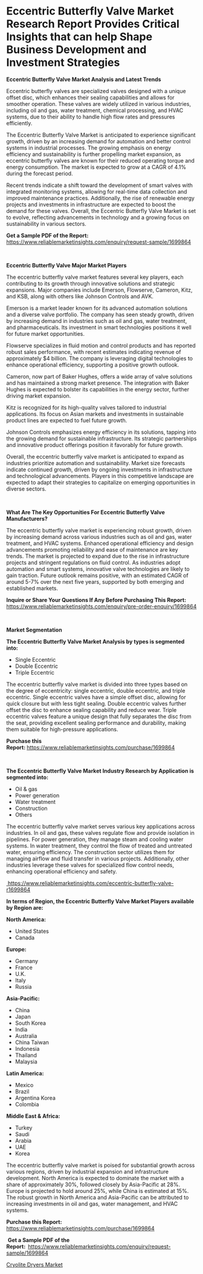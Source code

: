 <p><h1>Eccentric Butterfly Valve Market Research Report Provides Critical Insights that can help Shape Business Development and Investment Strategies</h1></p><p><strong>Eccentric Butterfly Valve Market Analysis and Latest Trends</strong></p>
<p><p>Eccentric butterfly valves are specialized valves designed with a unique offset disc, which enhances their sealing capabilities and allows for smoother operation. These valves are widely utilized in various industries, including oil and gas, water treatment, chemical processing, and HVAC systems, due to their ability to handle high flow rates and pressures efficiently.</p><p>The Eccentric Butterfly Valve Market is anticipated to experience significant growth, driven by an increasing demand for automation and better control systems in industrial processes. The growing emphasis on energy efficiency and sustainability is further propelling market expansion, as eccentric butterfly valves are known for their reduced operating torque and energy consumption. The market is expected to grow at a CAGR of 4.1% during the forecast period.</p><p>Recent trends indicate a shift toward the development of smart valves with integrated monitoring systems, allowing for real-time data collection and improved maintenance practices. Additionally, the rise of renewable energy projects and investments in infrastructure are expected to boost the demand for these valves. Overall, the Eccentric Butterfly Valve Market is set to evolve, reflecting advancements in technology and a growing focus on sustainability in various sectors.</p></p>
<p><strong>Get a Sample PDF of the Report:&nbsp;</strong> <a href="https://www.reliablemarketinsights.com/enquiry/request-sample/1699864?utm_campaign=2010&utm_medium=2&utm_source=Github&utm_content=ia&utm_term=09012025&utm_id=eccentric-butterfly-valve">https://www.reliablemarketinsights.com/enquiry/request-sample/1699864</a></p>
<p>&nbsp;</p>
<p><strong>Eccentric Butterfly Valve Major Market Players</strong></p>
<p><p>The eccentric butterfly valve market features several key players, each contributing to its growth through innovative solutions and strategic expansions. Major companies include Emerson, Flowserve, Cameron, Kitz, and KSB, along with others like Johnson Controls and AVK. </p><p>Emerson is a market leader known for its advanced automation solutions and a diverse valve portfolio. The company has seen steady growth, driven by increasing demand in industries such as oil and gas, water treatment, and pharmaceuticals. Its investment in smart technologies positions it well for future market opportunities.</p><p>Flowserve specializes in fluid motion and control products and has reported robust sales performance, with recent estimates indicating revenue of approximately $4 billion. The company is leveraging digital technologies to enhance operational efficiency, supporting a positive growth outlook.</p><p>Cameron, now part of Baker Hughes, offers a wide array of valve solutions and has maintained a strong market presence. The integration with Baker Hughes is expected to bolster its capabilities in the energy sector, further driving market expansion.</p><p>Kitz is recognized for its high-quality valves tailored to industrial applications. Its focus on Asian markets and investments in sustainable product lines are expected to fuel future growth.</p><p>Johnson Controls emphasizes energy efficiency in its solutions, tapping into the growing demand for sustainable infrastructure. Its strategic partnerships and innovative product offerings position it favorably for future growth.</p><p>Overall, the eccentric butterfly valve market is anticipated to expand as industries prioritize automation and sustainability. Market size forecasts indicate continued growth, driven by ongoing investments in infrastructure and technological advancements. Players in this competitive landscape are expected to adapt their strategies to capitalize on emerging opportunities in diverse sectors.</p></p>
<p>&nbsp;</p>
<p><strong>What Are The Key Opportunities For Eccentric Butterfly Valve Manufacturers?</strong></p>
<p><p>The eccentric butterfly valve market is experiencing robust growth, driven by increasing demand across various industries such as oil and gas, water treatment, and HVAC systems. Enhanced operational efficiency and design advancements promoting reliability and ease of maintenance are key trends. The market is projected to expand due to the rise in infrastructure projects and stringent regulations on fluid control. As industries adopt automation and smart systems, innovative valve technologies are likely to gain traction. Future outlook remains positive, with an estimated CAGR of around 5-7% over the next five years, supported by both emerging and established markets.</p></p>
<p><strong>Inquire or Share Your Questions If Any Before Purchasing This Report:</strong> <a href="https://www.reliablemarketinsights.com/enquiry/pre-order-enquiry/1699864?utm_campaign=2010&utm_medium=2&utm_source=Github&utm_content=ia&utm_term=09012025&utm_id=eccentric-butterfly-valve">https://www.reliablemarketinsights.com/enquiry/pre-order-enquiry/1699864</a></p>
<p>&nbsp;</p>
<p><strong>Market Segmentation</strong></p>
<p><strong>The Eccentric Butterfly Valve Market Analysis by types is segmented into:</strong></p>
<p><ul><li>Single Eccentric</li><li>Double Eccentric</li><li>Triple Eccentric</li></ul></p>
<p><p>The eccentric butterfly valve market is divided into three types based on the degree of eccentricity: single eccentric, double eccentric, and triple eccentric. Single eccentric valves have a simple offset disc, allowing for quick closure but with less tight sealing. Double eccentric valves further offset the disc to enhance sealing capability and reduce wear. Triple eccentric valves feature a unique design that fully separates the disc from the seat, providing excellent sealing performance and durability, making them suitable for high-pressure applications.</p></p>
<p><strong>Purchase this Report:&nbsp;</strong><a href="https://www.reliablemarketinsights.com/purchase/1699864?utm_campaign=2010&utm_medium=2&utm_source=Github&utm_content=ia&utm_term=09012025&utm_id=eccentric-butterfly-valve">https://www.reliablemarketinsights.com/purchase/1699864</a></p>
<p>&nbsp;</p>
<p><strong>The Eccentric Butterfly Valve Market Industry Research by Application is segmented into:</strong></p>
<p><ul><li>Oil & gas</li><li>Power generation</li><li>Water treatment</li><li>Construction</li><li>Others</li></ul></p>
<p><p>The eccentric butterfly valve market serves various key applications across industries. In oil and gas, these valves regulate flow and provide isolation in pipelines. For power generation, they manage steam and cooling water systems. In water treatment, they control the flow of treated and untreated water, ensuring efficiency. The construction sector utilizes them for managing airflow and fluid transfer in various projects. Additionally, other industries leverage these valves for specialized flow control needs, enhancing operational efficiency and safety.</p></p>
<p><a href="https://www.reliablemarketinsights.com/eccentric-butterfly-valve-r1699864?utm_campaign=2010&utm_medium=2&utm_source=Github&utm_content=ia&utm_term=09012025&utm_id=eccentric-butterfly-valve">&nbsp;https://www.reliablemarketinsights.com/eccentric-butterfly-valve-r1699864</a></p>
<p><strong>In terms of Region, the Eccentric Butterfly Valve Market Players available by Region are:</strong></p>
<p>
    <p> <strong> North America: </strong>
        <ul>
            <li>United States</li>
            <li>Canada</li>
        </ul>
        </p> 
    <p> <strong> Europe: </strong>
        <ul>
            <li>Germany</li>
            <li>France</li>
            <li>U.K.</li>
            <li>Italy</li>
            <li>Russia</li>
        </ul>
        </p> 
    <p> <strong> Asia-Pacific: </strong>
        <ul>
            <li>China</li>
            <li>Japan</li>
            <li>South Korea</li>
            <li>India</li>
            <li>Australia</li>
            <li>China Taiwan</li>
            <li>Indonesia</li>
            <li>Thailand</li>
            <li>Malaysia</li>
        </ul>
        </p> 
    <p> <strong> Latin America: </strong>
        <ul>
            <li>Mexico</li>
            <li>Brazil</li>
            <li>Argentina Korea</li>
            <li>Colombia</li>
        </ul>
        </p> 
    <p> <strong> Middle East & Africa: </strong>
        <ul>
            <li>Turkey</li>
            <li>Saudi</li>
            <li>Arabia</li>
            <li>UAE</li>
            <li>Korea</li>
        </ul>
    </p>
    </p>
<p><p>The eccentric butterfly valve market is poised for substantial growth across various regions, driven by industrial expansion and infrastructure development. North America is expected to dominate the market with a share of approximately 30%, followed closely by Asia-Pacific at 28%. Europe is projected to hold around 25%, while China is estimated at 15%. The robust growth in North America and Asia-Pacific can be attributed to increasing investments in oil and gas, water management, and HVAC systems.</p></p>
<p><strong>Purchase this Report: </strong><a href="https://www.reliablemarketinsights.com/purchase/1699864?utm_campaign=2010&utm_medium=2&utm_source=Github&utm_content=ia&utm_term=09012025&utm_id=eccentric-butterfly-valve">https://www.reliablemarketinsights.com/purchase/1699864</a></p>
<p>&nbsp;<strong>Get a Sample PDF of the Report:&nbsp;&nbsp;</strong><a href="https://www.reliablemarketinsights.com/enquiry/request-sample/1699864?utm_campaign=2010&utm_medium=2&utm_source=Github&utm_content=ia&utm_term=09012025&utm_id=eccentric-butterfly-valve">https://www.reliablemarketinsights.com/enquiry/request-sample/1699864</a></p>
<p><strong></strong></p>
<p><p><a href="https://github.com/mahnoor2003/Market-Research-Report-List-6/blob/main/cryolite-dryers-market.md?utm_campaign=2010&utm_medium=2&utm_source=Github&utm_content=ia&utm_term=09012025&utm_id=eccentric-butterfly-valve">Cryolite Dryers Market</a></p></p>